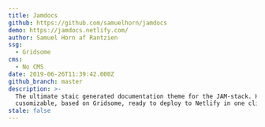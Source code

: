 ```yaml
---
title: Jamdocs
github: https://github.com/samuelhorn/jamdocs
demo: https://jamdocs.netlify.com/
author: Samuel Horn af Rantzien
ssg:
  - Gridsome
cms:
  - No CMS
date: 2019-06-26T11:39:42.000Z
github_branch: master
description: >-
  The ultimate staic generated documentation theme for the JAM-stack. Highly
  cusomizable, based on Gridsome, ready to deploy to Netlify in one click.
stale: false
---
```


